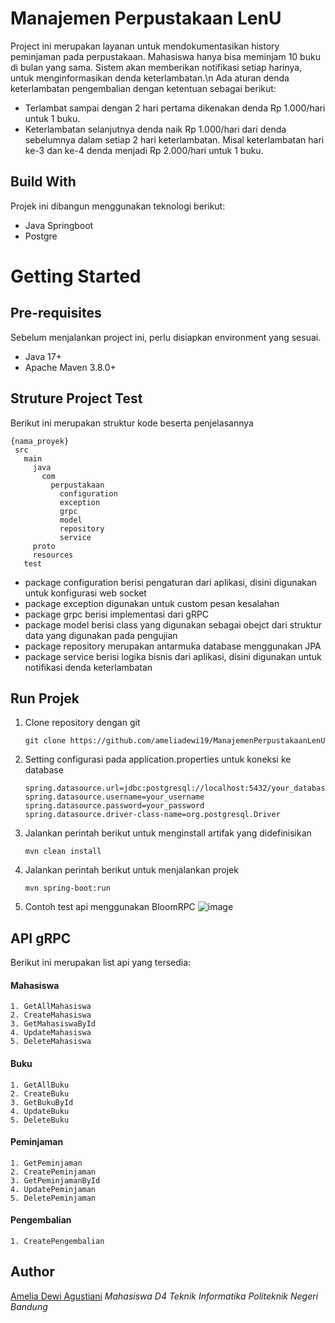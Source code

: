 # Manajemen Perpustakaan LenU

Project ini merupakan layanan untuk mendokumentasikan history peminjaman pada perpustakaan. Mahasiswa hanya bisa meminjam 10 buku di bulan yang sama. Sistem akan memberikan notifikasi setiap harinya, untuk menginformasikan denda keterlambatan.\n
Ada aturan denda keterlambatan pengembalian dengan ketentuan sebagai berikut: 
- Terlambat sampai dengan 2 hari pertama dikenakan denda Rp 1.000/hari untuk 1 buku.
- Keterlambatan selanjutnya denda naik Rp 1.000/hari dari denda sebelumnya dalam setiap 2 hari keterlambatan. Misal keterlambatan hari ke-3 dan ke-4 denda menjadi Rp 2.000/hari untuk 1 
buku.

## Build With
Projek ini dibangun menggunakan teknologi berikut:
 <ul>
    <li>Java Springboot</li>
    <li>Postgre</li>
 </ul>
 
# Getting Started
## Pre-requisites
Sebelum menjalankan project ini, perlu disiapkan environment yang sesuai.
<ul>
 <li>Java 17+</li>
 <li>Apache Maven 3.8.0+</li>
</ul>

## Struture Project Test
Berikut ini merupakan struktur kode beserta penjelasannya
```
{nama_proyek}
 src
   main
     java
       com
         perpustakaan
           configuration
           exception
           grpc
           model
           repository
           service
     proto
     resources
   test
```
<ul>
 <li>package configuration berisi pengaturan dari aplikasi, disini digunakan untuk konfigurasi web socket</li>
 <li>package exception digunakan untuk custom pesan kesalahan</li>
 <li>package grpc berisi implementasi dari gRPC</li>
 <li>package model berisi class yang digunakan sebagai obejct dari struktur data yang digunakan pada pengujian</li>
 <li>package repository merupakan antarmuka database menggunakan JPA </li>
 <li>package service berisi logika bisnis dari aplikasi, disini digunakan untuk notifikasi denda keterlambatan</li>
</ul>

## Run Projek
1. Clone repository dengan git
   ```
   git clone https://github.com/ameliadewi19/ManajemenPerpustakaanLenU
   ```
2. Setting configurasi pada application.properties untuk koneksi ke database
   ```
   spring.datasource.url=jdbc:postgresql://localhost:5432/your_database_name
   spring.datasource.username=your_username
   spring.datasource.password=your_password
   spring.datasource.driver-class-name=org.postgresql.Driver
   ```
4. Jalankan perintah berikut untuk menginstall artifak yang didefinisikan
   ```
   mvn clean install
   ```
5. Jalankan perintah berikut untuk menjalankan projek
   ```
   mvn spring-boot:run
   ```
6. Contoh test api menggunakan BloomRPC
   ![image](https://github.com/ameliadewi19/ManajemenPerpustakaanLenU/assets/95133748/3c2aff83-0382-45d0-a153-8cfbfccfae56)

## API gRPC
Berikut ini merupakan list api yang tersedia:

#### Mahasiswa
```
1. GetAllMahasiswa
2. CreateMahasiswa
3. GetMahasiswaById
4. UpdateMahasiswa
5. DeleteMahasiswa
```
#### Buku
```
1. GetAllBuku
2. CreateBuku
3. GetBukuById
4. UpdateBuku
5. DeleteBuku
```
#### Peminjaman
```
1. GetPeminjaman
2. CreatePeminjaman
3. GetPeminjamanById
4. UpdatePeminjaman
5. DeletePeminjaman
```
#### Pengembalian
```
1. CreatePengembalian
```

## Author
[Amelia Dewi Agustiani](https://github.com/ameliadewi19) 
_Mahasiswa D4 Teknik Informatika Politeknik Negeri Bandung_
